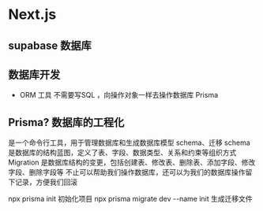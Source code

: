 # Next.js

## supabase 数据库

## 数据库开发
- ORM 工具
    不需要写SQL ，向操作对象一样去操作数据库
    Prisma

## Prisma? 数据库的工程化
是一个命令行工具，用于管理数据库和生成数据库模型 schema、迁移
schema 是数据库的结构蓝图，定义了表、字段、数据类型、关系和约束等组织方式
Migration 是数据库结构的变更，包括创建表、修改表、删除表、添加字段、修改字段、删除字段等
不止可以帮助我们操作数据库，还可以为我们的数据库操作留下记录，方便我们回滚

npx prisma init 初始化项目
npx prisma migrate dev --name init 生成迁移文件